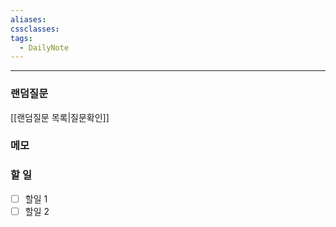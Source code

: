 ```yaml
---
aliases: 
cssclasses: 
tags:
  - DailyNote
---
```

---
### 랜덤질문
[[랜덤질문 목록|질문확인]]

### 메모


### 할 일
- [ ] 할일 1
- [ ] 할일 2
